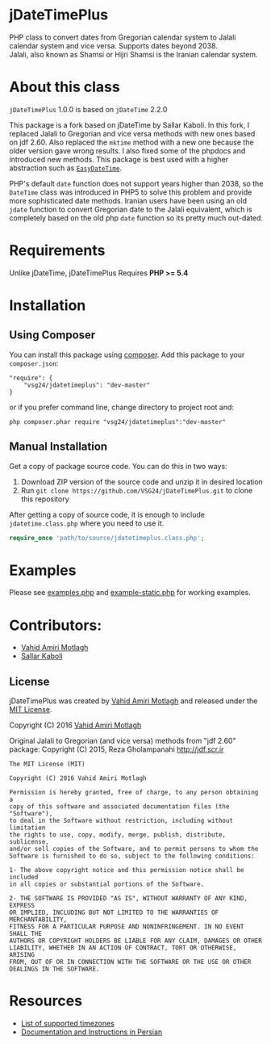 # jDateTimePlus

PHP class to convert dates from Gregorian calendar system to Jalali calendar system and vice versa. Supports dates beyond 2038.  
Jalali, also known as Shamsi or Hijri Shamsi is the Iranian calendar system.

# About this class

`jDateTimePlus` 1.0.0 is based on `jDateTime` 2.2.0

This package is a fork based on jDateTime by Sallar Kaboli. In this fork, I replaced Jalali to Gregorian and vice versa methods with new ones based on jdf 2.60. Also replaced the `mktime` method with a new one because the older version gave wrong results. I also fixed some of the phpdocs and introduced new methods. This package is best used with a higher abstraction such as <a href="https://github.com/VSG24/EasyDateTime">`EasyDateTime`</a>.

PHP's default `date` function does not support years higher than 2038, so the `DateTime` class was introduced in PHP5 to solve this problem and provide more sophisticated date methods. Iranian users have been using an old `jdate` function to convert Gregorian date to the Jalali equivalent, which is completely based on the old php `date` function so its pretty much out-dated. 

# Requirements

Unlike jDateTime, jDateTimePlus Requires **PHP >= 5.4**

# Installation

## Using Composer

You can install this package using [composer](https://getcomposer.org). Add this package to your `composer.json`:  

```
"require": {
	"vsg24/jdatetimeplus": "dev-master"
}
```

or if you prefer command line, change directory to project root and:

```
php composer.phar require "vsg24/jdatetimeplus":"dev-master"
```

## Manual Installation

Get a copy of package source code. You can do this in two ways:

1. Download ZIP version of the source code and unzip it in desired location  
2. Run `git clone https://github.com/VSG24/jDateTimePlus.git` to clone this repository  

After getting a copy of source code, it is enough to include `jdatetime.class.php` where you need to use it.

```php
require_once 'path/to/source/jdatetimeplus.class.php';
```

# Examples

Please see [examples.php](examples.php) and [example-static.php](examples-static.php) for working examples.

# Contributors:
- [Vahid Amiri Motlagh](http://atvsg.com)
- [Sallar Kaboli](http://sallar.me)

## License
jDateTimePlus was created by [Vahid Amiri Motlagh](http://atvsg.com) and released under the [MIT License](http://opensource.org/licenses/mit-license.php).

Copyright (C) 2016 [Vahid Amiri Motlagh](http://atvsg.com)
  
 Original Jalali to Gregorian (and vice versa) methods from "jdf 2.60" package:
 Copyright (C) 2015, Reza Gholampanahi
 http://jdf.scr.ir

    The MIT License (MIT)
    
    Copyright (C) 2016 Vahid Amiri Motlagh

    Permission is hereby granted, free of charge, to any person obtaining a
    copy of this software and associated documentation files (the "Software"),
    to deal in the Software without restriction, including without limitation
    the rights to use, copy, modify, merge, publish, distribute, sublicense,
    and/or sell copies of the Software, and to permit persons to whom the
    Software is furnished to do so, subject to the following conditions:

    1- The above copyright notice and this permission notice shall be included
    in all copies or substantial portions of the Software.
    
    2- THE SOFTWARE IS PROVIDED "AS IS", WITHOUT WARRANTY OF ANY KIND, EXPRESS
    OR IMPLIED, INCLUDING BUT NOT LIMITED TO THE WARRANTIES OF MERCHANTABILITY,
    FITNESS FOR A PARTICULAR PURPOSE AND NONINFRINGEMENT. IN NO EVENT SHALL THE
    AUTHORS OR COPYRIGHT HOLDERS BE LIABLE FOR ANY CLAIM, DAMAGES OR OTHER
    LIABILITY, WHETHER IN AN ACTION OF CONTRACT, TORT OR OTHERWISE, ARISING
    FROM, OUT OF OR IN CONNECTION WITH THE SOFTWARE OR THE USE OR OTHER
    DEALINGS IN THE SOFTWARE.

# Resources
- [List of supported timezones](http://www.php.net/manual/en/timezones.php)  
- [Documentation and Instructions in Persian](http://sallar.me/farsi/projects/jdatetime/)  
